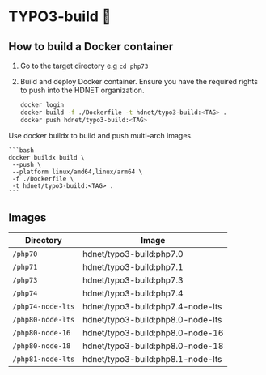 # TYPO3-build 👷

## How to build a Docker container

1. Go to the target directory e.g `cd php73`
2. Build and deploy Docker container. Ensure you have the required rights to push into the HDNET organization.
 
    ```bash
    docker login 
    docker build -f ./Dockerfile -t hdnet/typo3-build:<TAG> . 
    docker push hdnet/typo3-build:<TAG>    
    ```
 Use docker buildx to build and push multi-arch images.
 
    ```bash
	docker buildx build \
	 --push \
	 --platform linux/amd64,linux/arm64 \
	 -f ./Dockerfile \
	 -t hdnet/typo3-build:<TAG> .
    ```
 
 
## Images

Directory | Image
----------- | ------------
`/php70` | hdnet/typo3-build:php7.0
`/php71` | hdnet/typo3-build:php7.1
`/php73` | hdnet/typo3-build:php7.3
`/php74` | hdnet/typo3-build:php7.4
`/php74-node-lts` | hdnet/typo3-build:php7.4-node-lts
`/php80-node-lts` | hdnet/typo3-build:php8.0-node-lts
`/php80-node-16` | hdnet/typo3-build:php8.0-node-16
`/php80-node-18` | hdnet/typo3-build:php8.0-node-18
`/php81-node-lts` | hdnet/typo3-build:php8.1-node-lts


